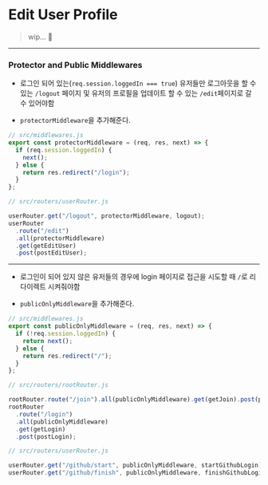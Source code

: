 # Edit User Profile

> wip... 🫠

<hr />

### Protector and Public Middlewares

- 로그인 되어 있는(`req.session.loggedIn === true`) 유저들만 로그아웃을 할 수 있는 `/logout` 페이지 및 유저의 프로필을 업데이트 할 수 있는 `/edit`페이지로 갈 수 있어야함

- `protectorMiddleware`을 추가해준다.

```javascript
// src/middlewares.js
export const protectorMiddleware = (req, res, next) => {
  if (req.session.loggedIn) {
    next();
  } else {
    return res.redirect("/login");
  }
};
```

```javascript
// src/routers/userRouter.js

userRouter.get("/logout", protectorMiddleware, logout);
userRouter
  .route("/edit")
  .all(protectorMiddleware)
  .get(getEditUser)
  .post(postEditUser);
```

<hr />

- 로그인이 되어 있지 않은 유저들의 경우에 login 페이지로 접근을 시도할 때 `/`로 리다이렉트 시켜줘야함

- `publicOnlyMiddleware`을 추가해준다.

```javascript
// src/middlewares.js
export const publicOnlyMiddleware = (req, res, next) => {
  if (!req.session.loggedIn) {
    return next();
  } else {
    return res.redirect("/");
  }
};
```

```javascript
// src/routers/rootRouter.js

rootRouter.route("/join").all(publicOnlyMiddleware).get(getJoin).post(postJoin);
rootRouter
  .route("/login")
  .all(publicOnlyMiddleware)
  .get(getLogin)
  .post(postLogin);
```

```javascript
// src/routers/userRouter.js

userRouter.get("/github/start", publicOnlyMiddleware, startGithubLogin);
userRouter.get("/github/finish", publicOnlyMiddleware, finishGithubLogin);
```
